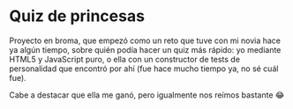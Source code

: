 # Quiz de princesas
Proyecto en broma, que empezó como un reto que tuve con mi novia hace ya algún tiempo, sobre quién podía hacer un quiz más rápido: yo mediante HTML5 y JavaScript puro, o ella 
con un constructor de tests de personalidad que encontró por ahí (fue hace mucho tiempo ya, no sé cuál fue).

Cabe a destacar que ella me ganó, pero igualmente nos reímos bastante 😂
